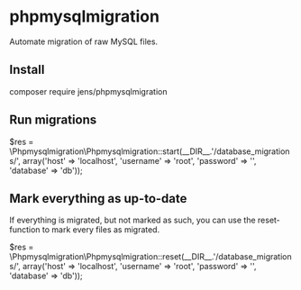 # phpmysqlmigration
Automate migration of raw MySQL files.

## Install

composer require jens/phpmysqlmigration

## Run migrations

$res = \Phpmysqlmigration\Phpmysqlmigration::start(\_\_DIR\_\_.'/database_migrations/', array('host' => 'localhost', 'username' => 'root', 'password' => '', 'database' => 'db'));

## Mark everything as up-to-date

If everything is migrated, but not marked as such, you can use the reset-function to mark every files as migrated.

$res = \Phpmysqlmigration\Phpmysqlmigration::reset(\_\_DIR\_\_.'/database_migrations/', array('host' => 'localhost', 'username' => 'root', 'password' => '', 'database' => 'db'));
